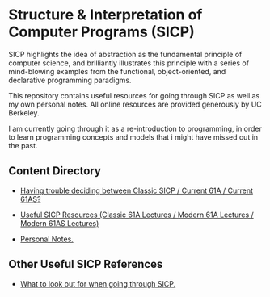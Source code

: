 # Structure & Interpretation of Computer Programs (SICP)

SICP highlights the idea of abstraction as the fundamental principle of computer science, and brilliantly illustrates this principle with a series of mind-blowing examples from the functional, object-oriented, and declarative programming paradigms.

This repository contains useful resources for going through SICP as well as my own personal notes. All online resources are provided generously by UC Berkeley.

I am currently going through it as a re-introduction to programming, in order to learn programming concepts and models that i might have missed out in the past.

## Content Directory

- [Having trouble deciding between Classic SICP / Current 61A / Current 61AS?](Deciding-btw-61A-61AS-Original.md)

- [Useful SICP Resources (Classic 61A Lectures / Modern 61A Lectures / Modern 61AS Lectures)](SICP-resources.md)

- [Personal Notes.](Notes.md)

## Other Useful SICP References

- [What to look out for when going through SICP.](https://github.com/zv/SICP-guile)

